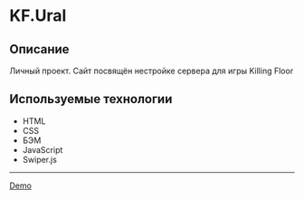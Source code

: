# KF.Ural

## Описание

Личный проект. Сайт посвящён нестройке сервера для игры Killing Floor

## Используемые технологии

- HTML
- CSS
- БЭМ
- JavaScript
- Swiper.js

---

[Demo](https://kf-ural.ru/)
